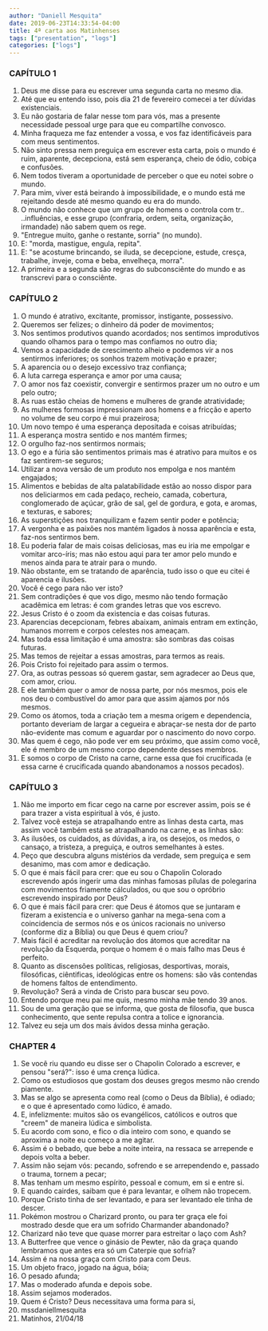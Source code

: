 ```yaml
---
author: "Daniell Mesquita"
date: 2019-06-23T14:33:54-04:00
title: 4ª carta aos Matinhenses
tags: ["presentation", "logs"]
categories: ["logs"]
---
```


### CAPÍTULO 1

1. Deus me disse para eu escrever uma segunda carta no mesmo dia.
2. Até que eu entendo isso, pois dia 21 de fevereiro comecei a ter dúvidas existenciais.
3. Eu não gostaria de falar nesse tom para vós, mas a presente necessidade pessoal urge para que eu compartilhe convosco.
4. Minha fraqueza me faz entender a vossa, e vos faz identificáveis para com meus sentimentos.
5. Não sinto pressa nem preguiça em escrever esta carta, pois o mundo é ruim, aparente, decepciona, está sem esperança, cheio de ódio, cobiça e confusões.
6. Nem todos tiveram a oportunidade de perceber o que eu notei sobre o mundo.
7. Para mim, viver está beirando à impossibilidade, e o mundo está me rejeitando desde até mesmo quando eu era do mundo.
8. O mundo não conhece que um grupo de homens o controla com tr.. ..influências, e esse grupo (confraria, ordem, seita, organização, irmandade) não sabem quem os rege.
9. "Entregue muito, ganhe o restante, sorria" (no mundo).
10. E: "morda, mastigue, engula, repita".
11. E: "se acostume brincando, se iluda, se decepcione, estude, cresça, trabalhe, inveje, coma e beba, envelheça, morra".
12. A primeira e a segunda são regras do subconsciênte do mundo e as transcrevi para o consciênte.

### CAPÍTULO 2

1. O mundo é atrativo, excitante, promissor, instigante, possessivo.
2. Queremos ser felizes; o dinheiro dá poder de movimentos;
3. Nos sentimos produtivos quando acordados; nos sentimos improdutivos quando olhamos para o tempo mas confiamos no outro dia;
4. Vemos a capacidade de crescimento alheio e podemos vir a nos sentirmos inferiores; os sonhos trazem motivação e prazer;
5. A aparencia ou o desejo excessivo traz confiança;
6. A luta carrega esperança e amor por uma causa;
7. O amor nos faz coexistir, convergir e sentirmos prazer um no outro e um pelo outro;
8. As ruas estão cheias de homens e mulheres de grande atratividade;
9. As mulheres formosas impressionam aos homens e a fricção e aperto no volume de seu corpo é mui prazeirosa;
10. Um novo tempo é uma esperança depositada e coisas atribuídas;
11. A esperança mostra sentido e nos mantém firmes;
12. O orgulho faz-nos sentirmos normais;
13. O ego e a fúria são sentimentos primais mas é atrativo para muitos e os faz sentirem-se seguros;
14. Utilizar a nova versão de um produto nos empolga e nos mantém engajados;
15. Alimentos e bebidas de alta palatabilidade estão ao nosso dispor para nos deliciarmos em cada pedaço, recheio, camada, cobertura, conglomerado de açúcar, grão de sal, gel de gordura, e gota, e aromas, e texturas, e sabores;
16. As superstições nos tranquilizam e fazem sentir poder e potência;
17. A vergonha e as paixões nos mantém ligados à nossa aparência e esta, faz-nos sentirmos bem.
18. Eu poderia falar de mais coisas deliciosas, mas eu iria me empolgar e vomitar arco-íris; mas não estou aqui para ter amor pelo mundo e menos ainda para te atrair para o mundo.
19. Não obstante, em se tratando de aparência, tudo isso o que eu citei é aparencia e ilusões.
20. Você é cego para não ver isto?
21. Sem contradições é que vos digo, mesmo não tendo formação acadêmica em letras: é com grandes letras que vos escrevo.
22. Jesus Cristo é o zoom da existencia e das coisas futuras.
23. Aparencias decepcionam, febres abaixam, animais entram em extinção, humanos morrem e corpos celestes nos ameaçam.
24. Mas toda essa limitação é uma amostra: são sombras das coisas futuras.
25. Mas temos de rejeitar a essas amostras, para termos as reais.
26. Pois Cristo foi rejeitado para assim o termos.
27. Ora, as outras pessoas só querem gastar, sem agradecer ao Deus que, com amor, criou.
28. E ele também quer o amor de nossa parte, por nós mesmos, pois ele nos deu o combustível do amor para que assim ajamos por nós mesmos.
29. Como os átomos, toda a criação tem a mesma origem e dependencia, portanto deveriam de largar a cegueira e abraçar-se nesta dor de parto não-evidente mas comum e aguardar por o nascimento do novo corpo.
30. Mas quem é cego, não pode ver em seu próximo, que assim como você, ele é membro de um mesmo corpo dependente desses membros.
31. E somos o corpo de Cristo na carne, carne essa que foi crucificada (e essa carne é crucificada quando abandonamos a nossos pecados).

### CAPÍTULO 3

1. Não me importo em ficar cego na carne por escrever assim, pois se é para trazer a vista espiritual à vós, é justo.
2. Talvez você esteja se atrapalhando entre as linhas desta carta, mas assim você também está se atrapalhando na carne, e as linhas são:
3. As ilusões, os cuidados, as dúvidas, a ira, os desejos, os medos, o cansaço, a tristeza, a preguiça, e outros semelhantes à estes.
4. Peço que descubra alguns mistérios da verdade, sem preguiça e sem desanimo, mas com amor e dedicação.
5. O que é mais fácil para crer: que eu sou o Chapolin Colorado escrevendo após ingerir uma das minhas famosas pílulas de polegarina com movimentos friamente cálculados, ou que sou o opróbrio escrevendo inspirado por Deus?
6. O que é mais fácil para crer: que Deus é átomos que se juntaram e fizeram a existencia e o universo ganhar na mega-sena com a coincidencia de sermos nós e os únicos racionais no universo (conforme diz a Bíblia) ou que Deus é quem criou?
7. Mais fácil é acreditar na revolução dos átomos que acreditar na revolução da Esquerda, porque o homem é o mais falho mas Deus é perfeito.
8. Quanto as discensões políticas, religiosas, desportivas, morais, filosóficas, ciêntificas, ideológicas entre os homens: são vãs contendas de homens faltos de entendimento.
9. Revolução? Será a vinda de Cristo para buscar seu povo.
10. Entendo porque meu pai me quis, mesmo minha mãe tendo 39 anos.
11. Sou de uma geração que se informa, que gosta de filosofia, que busca conhecimento, que sente repulsa contra a tolice e ignorancia.
12. Talvez eu seja um dos mais ávidos dessa minha geração.

### CHAPTER 4

1. Se você riu quando eu disse ser o Chapolin Colorado a escrever, e pensou "será?": isso é uma crença lúdica.
2. Como os estudiosos que gostam dos deuses gregos mesmo não crendo piamente.
3. Mas se algo se apresenta como real (como o Deus da Bíblia), é odiado; e o que é apresentado como lúdico, é amado.
4. E, infelizmente: muitos são os evangélicos, católicos e outros que "creem" de maneira lúdica e simbolista.
5. Eu acordo com sono, e fico o dia inteiro com sono, e quando se aproxima a noite eu começo a me agitar.
6. Assim é o bebado, que bebe a noite inteira, na ressaca se arrepende e depois volta a beber.
7. Assim não sejam vós: pecando, sofrendo e se arrependendo e, passado o trauma, tornem a pecar;
8. Mas tenham um mesmo espírito, pessoal e comum, em si e entre si.
9. E quando cairdes, saibam que é para levantar, e olhem não tropecem.
10. Porque Cristo tinha de ser levantado, e para ser levantado ele tinha de descer.
11. Pokémon mostrou o Charizard pronto, ou para ter graça ele foi mostrado desde que era um sofrido Charmander abandonado?
12. Charizard não teve que quase morrer para estreitar o laço com Ash?
13. A Butterfree que vence o ginásio de Pewter, não da graça quando lembramos que antes era só um Caterpie que sofria?
14. Assim é na nossa graça com Cristo para com Deus.
15. Um objeto fraco, jogado na água, bóia;
16. O pesado afunda;
17. Mas o moderado afunda e depois sobe.
18. Assim sejamos moderados.
19. Quem é Cristo? Deus necessitava uma forma para si,
20. mssdaniellmesquita
21. Matinhos, 21/04/18